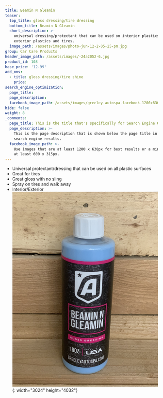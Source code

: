 ```yaml
---
title: Beamin N Gleamin
teaser:
  top_title: gloss dressing/tire dressing
  bottom_title: Beamin N Gleamin
  short_description: >-
    universal dressing/protectant that can be used on interior plastics,
    exterior plastics and tires.
  image_path: /assets/images/photo-jun-12-2-05-25-pm.jpg
group: Car Care Products
header_image_path: /assets/images/-24a2052-6.jpg
product_id: 108
base_price: '12.99'
add_ons:
  - title: gloss dressing/tire shine
    price:
search_engine_optimization:
  page_title:
  page_description:
  facebook_image_path: /assets/images/greeley-autospa-facebook-1200x630.png
hide: false
weight: 8
_comments:
  page_title: This is the title that's specifically for Search Engine Optimization.
  page_description: >-
    This is the page description that is shown below the page title in the
    search engine results.
  facebook_image_path: >-
    Use images that are at least 1200 x 630px for best results or a minimum of
    at least 600 x 315px.
---
```


* Universal protectant/dressing that can be used on all plastic surfaces
* Great for tires
* Great gloss with no sling
* Spray on tires and walk away
* Interior/Exterior&nbsp;![](/assets/images/photo-jun-12-2-05-25-pm.jpg){: width="3024" height="4032"}